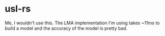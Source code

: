 # usl-rs

Me, I wouldn't use this. The LMA implementation I'm using takes ~11ms to build a model and the accuracy of the model is
pretty bad.